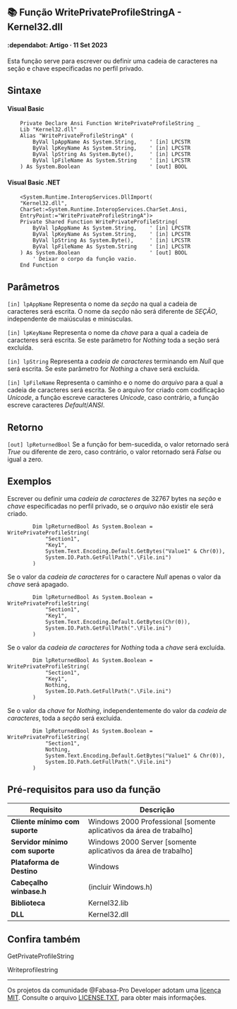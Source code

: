 ## :books: Função WritePrivateProfileStringA - Kernel32.dll

#### :dependabot: Artigo · 11 Set 2023

Esta função serve para escrever ou definir uma cadeia de caracteres na seção e chave especificadas no perfil privado.

## Sintaxe

#### Visual Basic
```basic
    Private Declare Ansi Function WritePrivateProfileString _
    Lib "Kernel32.dll" _
    Alias "WritePrivateProfileStringA" (
        ByVal lpAppName As System.String,    ' [in] LPCSTR
        ByVal lpKeyName As System.String,    ' [in] LPCSTR
        ByVal lpString As System.Byte(),     ' [in] LPCSTR
        ByVal lpFileName As System.String    ' [in] LPCSTR
    ) As System.Boolean                      ' [out] BOOL
```

#### Visual Basic .NET

```basic
    <System.Runtime.InteropServices.DllImport(
    "Kernel32.dll",
    CharSet:=System.Runtime.InteropServices.CharSet.Ansi,
    EntryPoint:="WritePrivateProfileStringA")>
    Private Shared Function WritePrivateProfileString(
        ByVal lpAppName As System.String,    ' [in] LPCSTR
        ByVal lpKeyName As System.String,    ' [in] LPCSTR
        ByVal lpString As System.Byte(),     ' [in] LPCSTR
        ByVal lpFileName As System.String    ' [in] LPCSTR
    ) As System.Boolean                      ' [out] BOOL
        ' Deixar o corpo da função vazio.
    End Function
```

## Parâmetros

`[in] lpAppName` Representa o nome da *seção* na qual a cadeia de caracteres será escrita. O nome da *seção* não será diferente de *SEÇÃO*, independente de maiúsculas e minúsculas.

`[in] lpKeyName` Representa o nome da *chave* para a qual a cadeia de caracteres será escrita. Se este parâmetro for *Nothing* toda a seção será excluída.

`[in] lpString` Representa a *cadeia de caracteres* terminando em *Null* que será escrita. Se este parâmetro for *Nothing* a chave será excluída.

`[in] lpFileName` Representa o caminho e o nome do *arquivo* para a qual a cadeia de caracteres será escrita. Se o arquivo for criado com codificação *Unicode*, a função escreve caracteres *Unicode*, caso contrário, a função escreve caracteres *Default*/*ANSI*.

## Retorno

`[out] lpReturnedBool` Se a função for bem-sucedida, o valor retornado será *True* ou diferente de zero, caso contrário, o valor retornado será *False* ou igual a zero.

## Exemplos

Escrever ou definir uma *cadeia de caracteres* de 32767 bytes na *seção* e *chave* especificadas no perfil privado, se o *arquivo* não existir ele será criado.

```basic
        Dim lpReturnedBool As System.Boolean = WritePrivateProfileString(
            "Section1",
            "Key1",
            System.Text.Encoding.Default.GetBytes("Value1" & Chr(0)),
            System.IO.Path.GetFullPath(".\File.ini")
        )
```

Se o valor da *cadeia de caracteres* for o caractere *Null* apenas o valor da *chave* será apagado.

```basic
        Dim lpReturnedBool As System.Boolean = WritePrivateProfileString(
            "Section1",
            "Key1",
            System.Text.Encoding.Default.GetBytes(Chr(0)),
            System.IO.Path.GetFullPath(".\File.ini")
        )
```

Se o valor da *cadeia de caracteres* for *Nothing* toda a *chave* será excluída.

```basic
        Dim lpReturnedBool As System.Boolean = WritePrivateProfileString(
            "Section1",
            "Key1",
            Nothing,
            System.IO.Path.GetFullPath(".\File.ini")
        )
```

Se o valor da *chave* for *Nothing*, independentemente do valor da *cadeia de caracteres*, toda a *seção* será excluída.

```basic
        Dim lpReturnedBool As System.Boolean = WritePrivateProfileString(
            "Section1",
            Nothing,
            System.Text.Encoding.Default.GetBytes("Value1" & Chr(0)),
            System.IO.Path.GetFullPath(".\File.ini")
        )
```

## Pré-requisitos para uso da função

|  Requisito                      | Descrição                                                           |
| ------------------------------- | ------------------------------------------------------------------- |
| __Cliente mínimo com suporte__  |	Windows 2000 Professional [somente aplicativos da área de trabalho] |
| __Servidor mínimo com suporte__ | Windows 2000 Server [somente aplicativos da área de trabalho]       |
| __Plataforma de Destino__	      | Windows                                                             |
| __Cabeçalho	winbase.h__         | (incluir Windows.h)                                                 |
| __Biblioteca__                  | Kernel32.lib                                                        |
| __DLL__                         | Kernel32.dll                                                        |

## Confira também

GetPrivateProfileString

Writeprofilestring

----

Os projetos da comunidade @Fabasa-Pro Developer adotam uma [licença MIT](https://github.com/fabasapro/fabasapro/blob/main/LICENSE). Consulte o arquivo [LICENSE.TXT](https://github.com/fabasapro/fabasapro/blob/main/LICENSE.TXT), para obter mais informações.

